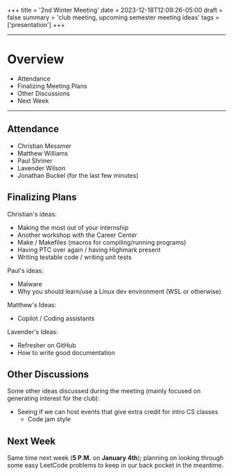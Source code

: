 +++
title = '2nd Winter Meeting'
date = 2023-12-18T12:09:26-05:00
draft = false 
summary = 'club meeting, upcoming semester meeting ideas'
tags = ['presentation']
+++

***

# Overview

- Attendance
- Finalizing Meeting Plans
- Other Discussions
- Next Week

***

## Attendance

- Christian Messmer
- Matthew Williams
- Paul Shriner
- Lavender Wilson
- Jonathan Buckel (for the last few minutes)

## Finalizing Plans

Christian's ideas:
- Making the most out of your internship
- Another workshop with the Career Center
- Make / Makefiles (macros for compiling/running programs)
- Having PTC over again / having Highmark present
- Writing testable code / writing unit tests

Paul's ideas:
- Malware
- Why you should learn/use a Linux dev environment (WSL or otherwise)

Matthew's Ideas:
- Copilot / Coding assistants

Lavender's Ideas:
- Refresher on GitHub
- How to write good documentation

## Other Discussions

Some other ideas discussed during the meeting (mainly focused on generating interest for the club):
- Seeing if we can host events that give extra credit for intro CS classes
	- Code jam style

## Next Week

Same time next week (__5 P.M.__ on __January 4th__); planning on looking through some easy LeetCode problems to keep in our back pocket in the meantime.

